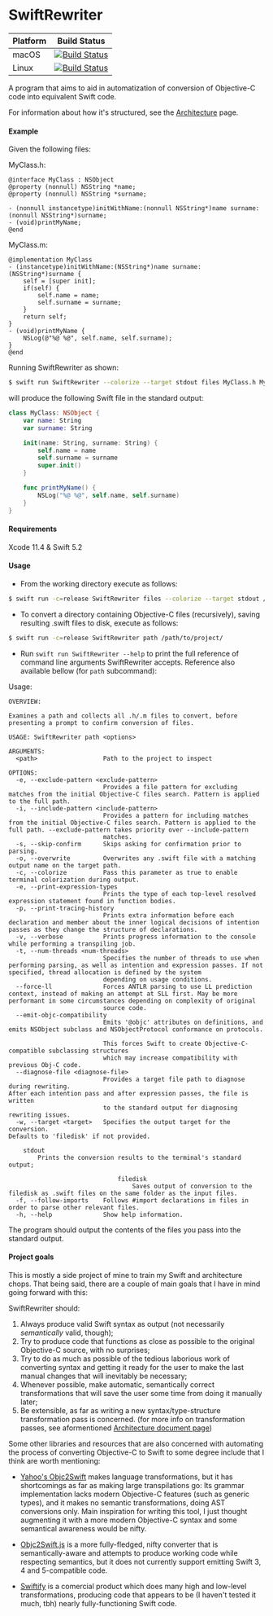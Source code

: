 # SwiftRewriter

| Platform | Build Status |
|----------|--------|
| macOS    | [![Build Status](https://dev.azure.com/luiz-fs/SwiftRewriter/_apis/build/status/LuizZak.SwiftRewriter?branchName=master&jobName=macOS)](https://dev.azure.com/luiz-fs/SwiftRewriter/_build/latest?definitionId=3&branchName=master) |
| Linux    | [![Build Status](https://dev.azure.com/luiz-fs/SwiftRewriter/_apis/build/status/LuizZak.SwiftRewriter?branchName=master&jobName=Linux)](https://dev.azure.com/luiz-fs/SwiftRewriter/_build/latest?definitionId=3&branchName=master) |

A program that aims to aid in automatization of conversion of Objective-C code into equivalent Swift code.

For information about how it's structured, see the [Architecture](Architecture.md) page.

#### Example

Given the following files:

MyClass.h:
```objc
@interface MyClass : NSObject
@property (nonnull) NSString *name;
@property (nonnull) NSString *surname;

- (nonnull instancetype)initWithName:(nonnull NSString*)name surname:(nonnull NSString*)surname;
- (void)printMyName;
@end
```

MyClass.m:
```objc
@implementation MyClass
- (instancetype)initWithName:(NSString*)name surname:(NSString*)surname {
    self = [super init];
    if(self) {
        self.name = name;
        self.surname = surname;
    }
    return self;
}
- (void)printMyName {
    NSLog(@"%@ %@", self.name, self.surname);
}
@end
```

Running SwiftRewriter as shown:

```bash
$ swift run SwiftRewriter --colorize --target stdout files MyClass.h MyClass.m
```

will produce the following Swift file in the standard output:

```swift
class MyClass: NSObject {
    var name: String
    var surname: String

    init(name: String, surname: String) {
        self.name = name
        self.surname = surname
        super.init()
    }

    func printMyName() {
        NSLog("%@ %@", self.name, self.surname)
    }
}
```

#### Requirements

Xcode 11.4 & Swift 5.2

#### Usage

- From the working directory execute as follows:

```bash
$ swift run -c=release SwiftRewriter files --colorize --target stdout /path/to/MyClass.h /path/to/MyClass.m
```

- To convert a directory containing Objective-C files (recursively), saving resulting .swift files to disk, execute as follows:

```bash
$ swift run -c=release SwiftRewriter path /path/to/project/
```

- Run `swift run SwiftRewriter --help` to print the full reference of command line arguments SwiftRewriter accepts. Reference also available bellow (for `path` subcommand):

Usage:

```
OVERVIEW: 

Examines a path and collects all .h/.m files to convert, before presenting a prompt to confirm conversion of files.

USAGE: SwiftRewriter path <options>

ARGUMENTS:
  <path>                  Path to the project to inspect 

OPTIONS:
  -e, --exclude-pattern <exclude-pattern>
                          Provides a file pattern for excluding matches from the initial Objective-C files search. Pattern is applied to the full path. 
  -i, --include-pattern <include-pattern>
                          Provides a pattern for including matches from the initial Objective-C files search. Pattern is applied to the full path. --exclude-pattern takes priority over --include-pattern
                          matches. 
  -s, --skip-confirm      Skips asking for confirmation prior to parsing. 
  -o, --overwrite         Overwrites any .swift file with a matching output name on the target path. 
  -c, --colorize          Pass this parameter as true to enable terminal colorization during output. 
  -e, --print-expression-types
                          Prints the type of each top-level resolved expression statement found in function bodies. 
  -p, --print-tracing-history
                          Prints extra information before each declaration and member about the inner logical decisions of intention passes as they change the structure of declarations. 
  -v, --verbose           Prints progress information to the console while performing a transpiling job. 
  -t, --num-threads <num-threads>
                          Specifies the number of threads to use when performing parsing, as well as intention and expression passes. If not specified, thread allocation is defined by the system
                          depending on usage conditions. 
  --force-ll              Forces ANTLR parsing to use LL prediction context, instead of making an attempt at SLL first. May be more performant in some circumstances depending on complexity of original
                          source code. 
  --emit-objc-compatibility
                          Emits '@objc' attributes on definitions, and emits NSObject subclass and NSObjectProtocol conformance on protocols.

                          This forces Swift to create Objective-C-compatible subclassing structures
                          which may increase compatibility with previous Obj-C code. 
  --diagnose-file <diagnose-file>
                          Provides a target file path to diagnose during rewriting.
After each intention pass and after expression passes, the file is written
                          to the standard output for diagnosing rewriting issues. 
  -w, --target <target>   Specifies the output target for the conversion.
Defaults to 'filedisk' if not provided.

    stdout
        Prints the conversion results to the terminal's standard output;
    
                              filedisk
                                  Saves output of conversion to the filedisk as .swift files on the same folder as the input files. 
  -f, --follow-imports    Follows #import declarations in files in order to parse other relevant files. 
  -h, --help              Show help information.
```

The program should output the contents of the files you pass into the standard output.

#### Project goals

This is mostly a side project of mine to train my Swift and architecture chops. That being said, there are a couple of main goals that I have in mind going forward with this:

SwiftRewriter should:

1. Always produce valid Swift syntax as output (not necessarily _semantically_ valid, though);
2. Try to produce code that functions as close as possible to the original Objective-C source, with no surprises;
3. Try to do as much as possible of the tedious laborious work of converting syntax and getting it ready for the user to make the last manual changes that will inevitably be necessary;
4. Whenever possible, make automatic, semantically correct transformations that will save the user some time from doing it manually later;
5. Be extensible, as far as writing a new syntax/type-structure transformation pass is concerned. (for more info on transformation passes, see aformentioned [Architecture document page](Architecture.md))

Some other libraries and resources that are also concerned with automating the process of converting Objective-C to Swift to some degree include that I think are worth mentioning:

- [Yahoo's Objc2Swift](https://github.com/yahoojapan/objc2swift) makes language transformations, but it has shortcomings as far as making large transpilations go: Its grammar implementation lacks modern Objective-C features (such as generic types), and it makes no semantic transformations, doing AST conversions only. Main inspiration for writing this tool, I just thought augmenting it with a more modern Objective-C syntax and some semantical awareness would be nifty.

- [Objc2Swift.js](http://okaxaki.github.io/objc2swift/index.html) is a more fully-fledged, nifty converter that is semantically-aware and attempts to produce working code while respecting semantics, but it does not currently support emitting Swift 3, 4 and 5-compatible code.

- [Swiftify](https://objectivec2swift.com/) is a comercial product which does many high and low-level transformations, producing code that appears to be (I haven't tested it much, tbh) nearly fully-functioning Swift code.

